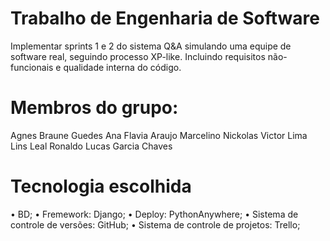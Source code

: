 # Trabalho de Engenharia de Software
Implementar sprints 1 e 2  do sistema Q&amp;A simulando uma equipe de software real, seguindo processo XP-like. Incluindo requisitos não-funcionais e qualidade interna do código.

# Membros do grupo:
Agnes Braune Guedes
Ana Flavia Araujo Marcelino
Nickolas Victor Lima Lins Leal
Ronaldo Lucas Garcia Chaves

# Tecnologia escolhida
•	BD;
•	Fremework: Django;
•	Deploy: PythonAnywhere;
•	Sistema de controle de versões: GitHub;
•	Sistema de controle de projetos: Trello;

